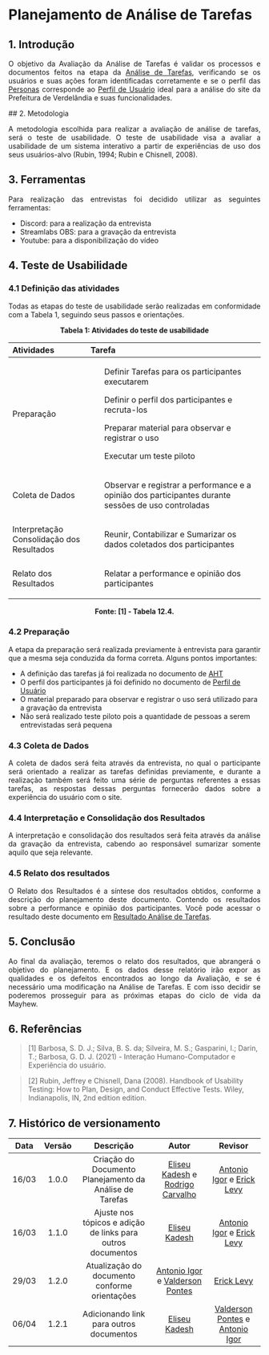 # Planejamento de Análise de Tarefas

## 1. Introdução

<p align="justify">
O objetivo da Avaliação da Análise de Tarefas é validar os processos e documentos feitos na etapa da <a href="../../../02-Perfil-Persona-Analise/AnaliseTarefas">Análise de Tarefas</a>, verificando se os usuários e suas ações foram identificadas corretamente e se o perfil das <a href="../../../02-Perfil-Persona-Analise/Personas">Personas</a> corresponde ao <a href="../../../02-Perfil-Persona-Analise/PerfilUsuario">Perfil de Usuário</a> ideal para a análise do site da Prefeitura de Verdelândia e suas funcionalidades.
</p>
## 2. Metodologia

<p align="justify">
A metodologia escolhida para realizar a avaliação de análise de tarefas, será o teste de usabilidade. O teste de usabilidade visa a avaliar a usabilidade de um sistema interativo a partir de experiências de uso dos seus usuários-alvo (Rubin, 1994; Rubin e Chisnell, 2008).
</p>

## 3. Ferramentas
<p align="justify">
Para realização das entrevistas foi decidido utilizar as seguintes ferramentas:
</p>

- Discord: para a realização da entrevista
- Streamlabs OBS: para a gravação da entrevista
- Youtube: para a disponibilização do vídeo

## 4. Teste de Usabilidade

### 4.1 Definição das atividades
<p align="justify">
Todas as etapas do teste de usabilidade serão realizadas em conformidade com a Tabela 1, seguindo seus passos e orientações.
</p>

<p align="center"><b>
Tabela 1: Atividades do teste de usabilidade
</b></p>

Atividades | Tarefa
:--------- | :----
Preparação | <ul>Definir Tarefas para os participantes executarem</ul><ul>Definir o perfil dos participantes e recruta-los</ul><ul>Preparar material para observar e registrar o uso</ul><ul>Executar um teste piloto</ul>
Coleta de Dados | <ul>Observar e registrar a performance e a opinião dos participantes durante sessões de uso controladas</ul>
Interpretação<br>Consolidação dos Resultados | <ul>Reunir, Contabilizar e Sumarizar os dados coletados dos participantes</ul>
Relato dos Resultados | <ul>Relatar a performance e opinião dos participantes</ul>

<p align="center"><b>
Fonte: [1] - Tabela 12.4.
</b></p>

### 4.2 Preparação
<p align="justify">
A etapa da preparação será realizada previamente à entrevista para garantir que a mesma seja conduzida da forma correta. Alguns pontos importantes:
</p>

- A definição das tarefas já foi realizada no documento de [AHT](../../02-Perfil-Persona-Analise/AnaliseHierarquica.md)
- O perfil dos participantes já foi definido no documento de [Perfil de Usuário](../../02-Perfil-Persona-Analise/PerfilUsuario.md)
- O material preparado para observar e registrar o uso será utilizado para a gravação da entrevista
- Não será realizado teste piloto pois a quantidade de pessoas a serem entrevistadas será pequena

### 4.3 Coleta de Dados
<p align="justify">
A coleta de dados será feita através da entrevista, no qual o participante será orientado a realizar as tarefas definidas previamente, e durante a realização também será feito uma série de perguntas referentes a essas tarefas, as respostas dessas perguntas fornecerão dados sobre a experiência do usuário com o site.
</p>

### 4.4 Interpretação e Consolidação dos Resultados
<p align="justify">
A interpretação e consolidação dos resultados será feita através da análise da gravação da entrevista, cabendo ao responsável sumarizar somente aquilo que seja relevante.
</p>

### 4.5 Relato dos resultados
<p align="justify">
O Relato dos Resultados é a síntese dos resultados obtidos, conforme a descrição do planejamento deste documento. Contendo os resultados sobre a performance e opinião dos participantes. Você pode acessar o resultado deste documento em <a href="../../../05-Relato-Resultado-Planejamento-do-Storyboard-Analise-tarefas/ResultadoAnaliseTarefas">Resultado Análise de Tarefas</a>.
</p>

## 5. Conclusão

<p align="justify">
Ao final da avaliação, teremos o relato dos resultados, que abrangerá o objetivo do planejamento. E os dados desse relatório irão expor as qualidades e os defeitos encontrados ao longo da Avaliação, e se é necessário uma modificação na Análise de Tarefas. E com isso decidir se poderemos prosseguir para as próximas etapas do ciclo de vida da Mayhew.
</p>
 
## 6. Referências

> [1] Barbosa, S. D. J.; Silva, B. S. da; Silveira, M. S.; Gasparini, I.; Darin, T.; Barbosa, G. D. J. (2021) - Interação Humano-Computador e Experiência do usuário.

> [2] Rubin, Jeffrey e Chisnell, Dana (2008). Handbook of Usability Testing: How to Plan, Design, and Conduct Effective Tests. Wiley, Indianapolis, IN, 2nd edition edition.


## 7. Histórico de versionamento
| Data  | Versão | Descrição | Autor | Revisor |
| :--:  | :----: | :-------: | :---: | :-----: |
| 16/03 | 1.0.0 | Criação do Documento Planejamento da Análise de Tarefas | [Eliseu Kadesh](https://github.com/eliseukadesh67) e [Rodrigo Carvalho](https://github.com/Rocsantos) | [Antonio Igor](https://github.com/AntonioIgorCarvalho) e [Erick Levy](https://github.com/ErickLevy)
| 16/03 | 1.1.0 | Ajuste nos tópicos e adição de links para outros documentos | [Eliseu Kadesh](https://github.com/eliseukadesh67) | [Antonio Igor](https://github.com/AntonioIgorCarvalho) e [Erick Levy](https://github.com/ErickLevy)
| 29/03 | 1.2.0 | Atualização do documento conforme orientações | [Antonio Igor](https://github.com/AntonioIgorCarvalho) e [Valderson Pontes](https://github.com/valdersonjr) | [Erick Levy](https://github.com/ErickLevy)
| 06/04 | 1.2.1 | Adicionando link para outros documentos | [Eliseu Kadesh](https://github.com/eliseukadesh67) | [Valderson Pontes](https://github.com/valdersonjr) e [Antonio Igor](https://github.com/antonioigorcarvalho)
